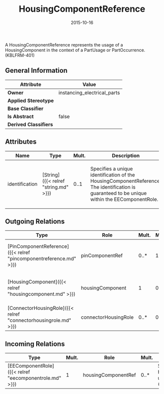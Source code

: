 ﻿---
title: HousingComponentReference
toc: false
type: specs
date: "2015-10-16"
draft: false
specification: VEC
version: 1.1.2
documentType: "Recommendation"
elementType: Class
classes:
  - HousingComponentReference
menu_name: vec-1.1.2
---
<p>A HousingComponentReference represents the usage of a HousingComponent in the context of a PartUsage or PartOccurrence.  (KBLFRM-401) </p>

## General Information

| Attribute               | Value |
|-------------------------|-------|
| **Owner**               | instancing_electrical_parts |
| **Applied Stereotype**  |   |
| **Base Classifier**     |   |
| **Is Abstract**         | false |
| **Derived Classifiers** |   |

## Attributes
|  Name  |  Type  |  Mult.  |  Description  |  Owning Classifier  |
|--------|--------|---------|---------------|--------------|
|identification | [String]({{< relref "string.md" >}}) | 0..1 | <p> Specifies a unique identification of the HousingComponentReference. The identification is guaranteed to be unique within the EEComponentRole.      </p> | [HousingComponentReference]({{< relref "housingcomponentreference.md" >}}) |

## Outgoing Relations
|    Type  |   Role   |   Mult.   |   Mult.   |   Description   |
|----------|----------|-----------|-----------|-----------------|
| [PinComponentReference]({{< relref "pincomponentreference.md" >}}) | pinComponentRef | 0..* | 1 | Specifies the PinComponentReferences used in the HousingComponentReference.  (KBLFRM-401) |
| [HousingComponent]({{< relref "housingcomponent.md" >}}) | housingComponent | 1 | 0..* | Points to the HousingComponent referenced by the HousingComponent reference.  (KBLFRM-401) |
| [ConnectorHousingRole]({{< relref "connectorhousingrole.md" >}}) | connectorHousingRole | 0..* | 0..1 |  |
##  Incoming Relations
|    Type  |   Mult.  |   Role    |   Mult.   |   Description  |
|----------|----------|-----------|-----------|----------------|
| [EEComponentRole]({{< relref "eecomponentrole.md" >}}) | 1 | housingComponentRef | 0..* | Specifies the HousingComponentReferences used in the EEComponentRole.  (KBLFRM-401) |
